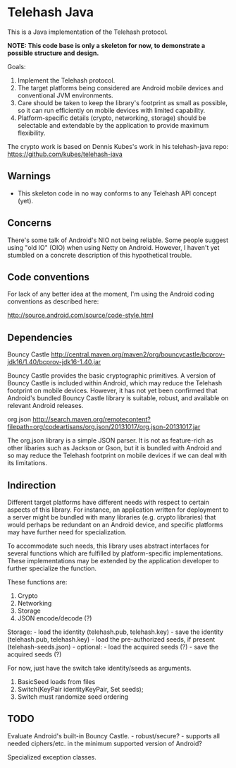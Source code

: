 
Telehash Java
====================

This is a Java implementation of the Telehash protocol.

**NOTE: This code base is only a skeleton for now, to demonstrate a
possible structure and design.**

Goals:
1. Implement the Telehash protocol.
2. The target platforms being considered are Android mobile devices and
conventional JVM environments.
3. Care should be taken to keep the library's footprint as small as
possible, so it can run efficiently on mobile devices with limited
capability.
4. Platform-specific details (crypto, networking, storage) should be
selectable and extendable by the application to provide maximum
flexibility.

The crypto work is based on Dennis Kubes's work in his telehash-java repo:
https://github.com/kubes/telehash-java

Warnings
--------------------

* This skeleton code in no way conforms to any Telehash API concept (yet).

Concerns
--------------------

There's some talk of Android's NIO not being reliable.  Some people suggest
using "old IO" (OIO) when using Netty on Android.  However, I haven't yet
stumbled on a concrete description of this hypothetical trouble.

Code conventions
--------------------

For lack of any better idea at the moment, I'm using the Android coding
conventions as described here:

http://source.android.com/source/code-style.html

Dependencies
--------------------

Bouncy Castle
http://central.maven.org/maven2/org/bouncycastle/bcprov-jdk16/1.40/bcprov-jdk16-1.40.jar

Bouncy Castle provides the basic cryptographic primitives.  A version of
Bouncy Castle is included within Android, which may reduce the Telehash
footprint on mobile devices.  However, it has not yet been confirmed that
Android's bundled Bouncy Castle library is suitable, robust, and available
on relevant Android releases.  

org.json
http://search.maven.org/remotecontent?filepath=org/codeartisans/org.json/20131017/org.json-20131017.jar

The org.json library is a simple JSON parser.  It is not as feature-rich
as other libaries such as Jackson or Gson, but it is bundled with Android
and so may reduce the Telehash footprint on mobile devices if we can deal
with its limitations.

Indirection
--------------------

Different target platforms have different needs with respect to certain
aspects of this library.  For instance, an application written for
deployment to a server might be bundled with many libraries (e.g. crypto
libraries) that would perhaps be redundant on an Android device, and
specific platforms may have further need for specialization.

To accommodate such needs, this library uses abstract interfaces for
several functions which are fulfilled by platform-specific implementations.
These implementations may be extended by the application developer to
further specialize the function.

These functions are:

1. Crypto
2. Networking
3. Storage
4. JSON encode/decode (?)

Storage:
    - load the identity (telehash.pub, telehash.key)
    - save the identity (telehash.pub, telehash.key)
    - load the pre-authorized seeds, if present (telehash-seeds.json)
    - optional:
        - load the acquired seeds (?)
        - save the acquired seeds (?)

For now, just have the switch take identity/seeds as arguments.
1. BasicSeed loads from files
2. Switch(KeyPair identityKeyPair, Set<Node> seeds);
3. Switch must randomize seed ordering

TODO
--------------------

Evaluate Android's built-in Bouncy Castle.
    - robust/secure?
    - supports all needed ciphers/etc. in the minimum supported version of Android?

Specialized exception classes.

